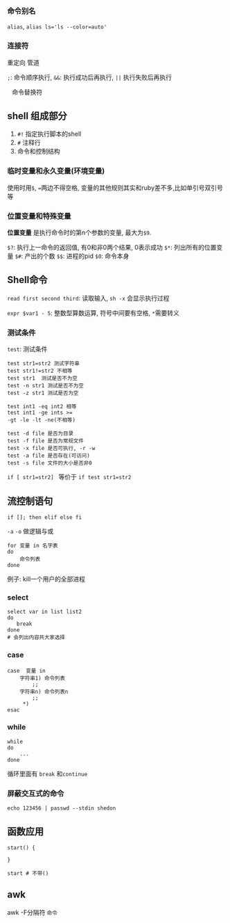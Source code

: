 ### 命令别名

`alias`, `alias ls='ls --color=auto'`

### 连接符

重定向 管道

`;`: 命令顺序执行, `&&`: 执行成功后再执行, `||` 执行失败后再执行

` ` 命令替换符

## shell 组成部分

1. `#!` 指定执行脚本的shell
2. `#` 注释行
3. 命令和控制结构

### 临时变量和永久变量(环境变量)

使用时用`$`, `=`两边不得空格, 变量的其他规则其实和ruby差不多,比如单引号双引号等

### 位置变量和特殊变量

**位置变量** 是执行命令时的第n个参数的变量, 最大为`$9`.

`$?`: 执行上一命令的返回值, 有0和非0两个结果, 0表示成功
`$*`: 列出所有的位置变量
`$#`: 产出的个数
`$$`: 进程的pid
`$0`: 命令本身

## Shell命令


`read first second third`: 读取输入, `sh -x` 会显示执行过程

`expr $var1 - 5`: 整数型算数运算, 符号中间要有空格, `*`需要转义

### 测试条件

`test`: 测试条件

    test str1=str2 测试字符串
    test str1!=str2 不相等
    test str1  测试是否不为空
    test -n str1 测试是否不为空
    test -z str1 测试是否为空

    test int1 -eq int2 相等
    test int1 -ge ints >=
    -gt -le -lt -ne(不相等)

    test -d file 是否为目录
    test -f file 是否为常规文件
    test -x file 是否可执行, -r -w
    test -a file 是否存在(可访问)
    test -s file 文件的大小是否非0

`if [ str1=str2] ` 等价于 `if test str1=str2`

## 流控制语句

`if []; then elif else fi`

`-a` `-o` 做逻辑与或

    for 变量 in 名字表
    do
        命令列表
    done

例子: kill一个用户的全部进程

### select

    select var in list list2
    do
       break
    done
    # 会列出内容共大家选择

### case

    case  变量 in
        字符串1) 命令列表
            ;;
        字符串n) 命令列表n
            ;;
         *)
    esac

### while

    while
    do
        ...
    done

循环里面有 `break` 和`continue`

### 屏蔽交互式的命令

`echo 123456 | passwd --stdin shedon`

## 函数应用

    start() {

    }

    start # 不带()

## awk

awk -F分隔符 `命令`

